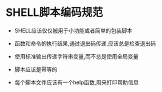# SHELL脚本编码规范

* SHELL应该仅仅被用于小功能或者简单的包装脚本

* 函数和命令的执行结果,通过退出码传递,应该总是检查退出码

* 使用标准输出传递字符串变量,而不总是使用全局变量

* 脚本应该是幂等的

* 每个脚本文件应该有一个help函数,用来打印帮助信息
